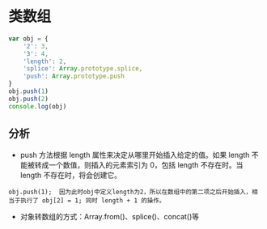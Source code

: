 # 类数组

```js
var obj = {
    '2': 3,
    '3': 4,
    'length': 2,
    'splice': Array.prototype.splice,
    'push': Array.prototype.push
}
obj.push(1)
obj.push(2)
console.log(obj)
```

## 分析
- push 方法根据 length 属性来决定从哪里开始插入给定的值。如果 length 不能被转成一个数值，则插入的元素索引为 0，包括 length 不存在时。当 length 不存在时，将会创建它。
```
obj.push(1);  因为此时obj中定义length为2，所以在数组中的第二项之后开始插入，相当于执行了 obj[2] = 1; 同时 length + 1 的操作。
```
- 对象转数组的方式：Array.from()、splice()、concat()等
